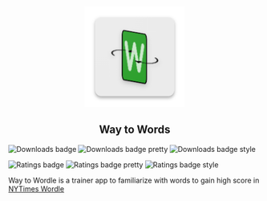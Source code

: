 <div align="center">
    <img alt="App Icon" src="android/app/src/main/res/mipmap-xxxhdpi/ic_launcher.png" width="200" />
</div>

<h2 align="center">
    Way to Words
</h2>

![Downloads badge][downloads badge] ![Downloads badge pretty][downloads badge pretty] ![Downloads badge style][downloads badge style]

  ![Ratings badge][ratings badge] ![Ratings badge pretty][ratings badge pretty] ![Ratings badge style][ratings badge style]

Way to Wordle is a trainer app to familiarize with words to gain high score in [NYTimes Wordle](https://www.nytimes.com/games/wordle/index.html)

[downloads badge]: https://PlayBadges.pavi2410.me/badge/downloads?id=com.bhive.waytowordle
[downloads badge pretty]: https://PlayBadges.pavi2410.me/badge/downloads?id=com.bhive.waytowordle&pretty
[downloads badge style]: https://PlayBadges.pavi2410.me/badge/downloads?id=com.bhive.waytowordle&style=for-the-badge

[ratings badge]: https://PlayBadges.pavi2410.me/badge/ratings?id=com.bhive.waytowordle
[ratings badge pretty]: https://PlayBadges.pavi2410.me/badge/ratings?id=com.bhive.waytowordle&pretty
[ratings badge style]: https://PlayBadges.pavi2410.me/badge/ratings?id=com.bhive.waytowordle&style=for-the-badge
 
